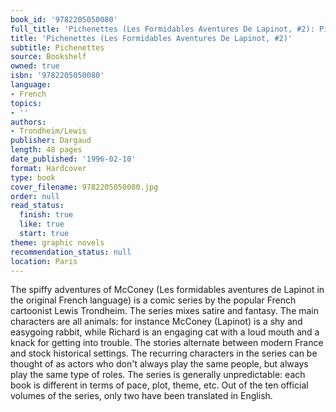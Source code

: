 ```yaml
---
book_id: '9782205050080'
full_title: 'Pichenettes (Les Formidables Aventures De Lapinot, #2): Pichenettes'
title: 'Pichenettes (Les Formidables Aventures De Lapinot, #2)'
subtitle: Pichenettes
source: Bookshelf
owned: true
isbn: '9782205050080'
language:
- French
topics:
- ''
authors:
- Trondheim/Lewis
publisher: Dargaud
length: 48 pages
date_published: '1996-02-10'
format: Hardcover
type: book
cover_filename: 9782205050080.jpg
order: null
read_status:
  finish: true
  like: true
  start: true
theme: graphic novels
recommendation_status: null
location: Paris
---
```

The spiffy adventures of McConey (Les formidables aventures de Lapinot in the original French language) is a comic series by the popular French cartoonist Lewis Trondheim.
The series mixes satire and fantasy. The main characters are all animals: for instance McConey (Lapinot) is a shy and easygoing rabbit, while Richard is an engaging cat with a loud mouth and a knack for getting into trouble.
The stories alternate between modern France and stock historical settings. The recurring characters in the series can be thought of as actors who don't always play the same people, but always play the same type of roles. The series is generally unpredictable: each book is different in terms of pace, plot, theme, etc.
Out of the ten official volumes of the series, only two have been translated in English.
